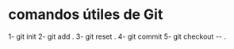 # comandos útiles de Git


 1- git init
 2- git add .
 3- git reset .
 4- git commit 
 5- git checkout -- .